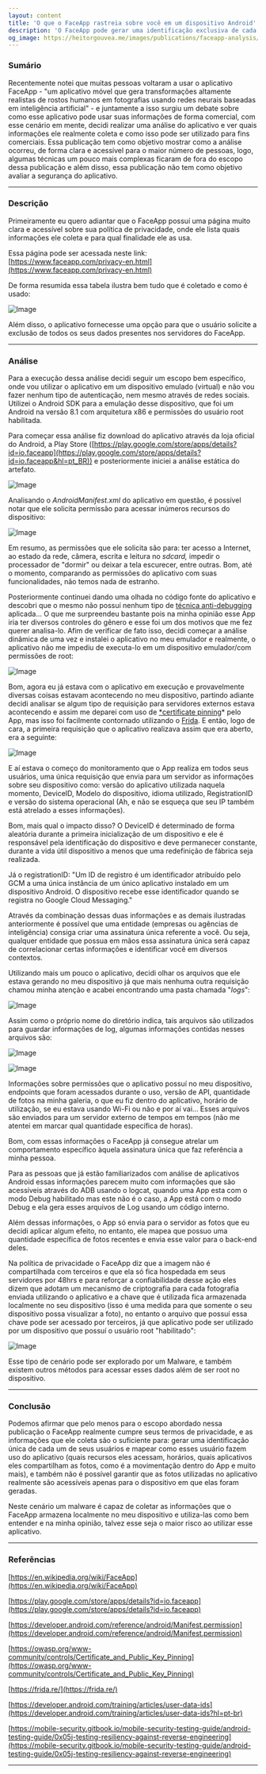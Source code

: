 ```yaml
---
layout: content
title: 'O que o FaceApp rastreia sobre você em um dispositivo Android'
description: 'O FaceApp pode gerar uma identificação exclusiva de cada um de seus usuários e mapear como esses usuários usam o aplicativo (quais recursos acessam, horários, quais aplicativos compartilham as fotos, como se movem no aplicativo e muito mais), e também não é possível garantir que as fotos usadas no aplicativo sejam realmente acessíveis apenas ao dispositivo em que foram geradas'
og_image: https://heitorgouvea.me/images/publications/faceapp-analysis/table-faceapp-privacy.png
---
```


### Sumário

Recentemente notei que muitas pessoas voltaram a usar o aplicativo FaceApp - "um aplicativo móvel que gera transformações altamente realistas de rostos humanos em fotografias usando redes neurais baseadas em inteligência artificial" -  e juntamente a isso surgiu um debate sobre como esse aplicativo pode usar suas informações de forma comercial, com esse cenário em mente, decidi realizar uma análise do aplicativo e ver quais informações ele realmente coleta e como isso pode ser utilizado para fins comerciais. Essa publicação tem como objetivo mostrar como a análise ocorreu, de forma clara e acessível para o maior número de pessoas, logo, algumas técnicas um pouco mais complexas ficaram de fora do escopo dessa publicação e além disso, essa publicação não tem como objetivo avaliar a segurança do aplicativo.

---

### Descrição

Primeiramente eu quero adiantar que o FaceApp possuí uma página muito clara e acessível sobre sua política de privacidade, onde ele lista quais informações ele coleta e para qual finalidade ele as usa.

Essa página pode ser acessada neste link: [https://www.faceapp.com/privacy-en.html](https://www.faceapp.com/privacy-en.html)

De forma resumida essa tabela ilustra bem tudo que é coletado e como é usado:

![Image](/images/publications/faceapp-analysis/table-faceapp-privacy.png)

Além disso, o aplicativo fornecesse uma opção para que o usuário solicite a exclusão de todos os seus dados presentes nos servidores do FaceApp.

---

### Análise

Para a execução dessa análise decidi seguir um escopo bem específico, onde vou utilizar o aplicativo em um dispositivo emulado (virtual) e não vou fazer nenhum tipo de autenticação, nem mesmo através de redes sociais. Utilizei o Android SDK para a emulação desse dispositivo, que foi um Android na versão 8.1 com arquitetura x86 e permissões do usuário root habilitada. 

Para começar essa análise fiz download do aplicativo através da loja oficial do Android, a Play Store ([https://play.google.com/store/apps/details?id=io.faceapp](https://play.google.com/store/apps/details?id=io.faceapp&hl=pt_BR)) e posteriormente iniciei a análise estática do artefato. 

![Image](/images/publications/faceapp-analysis/check-md5-faceapp.png)

Analisando o *AndroidManifest.xml* do aplicativo em questão, é possível notar que ele solicita permissão para acessar inúmeros recursos do dispositivo:

![Image](/images/publications/faceapp-analysis/androidmanifest.png)

Em resumo, as permissões que ele solicita são para: ter acesso a Internet, ao estado da rede, câmera, escrita e leitura no *sdcard,* impedir o processador de "dormir" ou deixar a tela escurecer, entre outras. Bom, até o momento, comparando as permissões do aplicativo com suas funcionalidades, não temos nada de estranho.

Posteriormente continuei dando uma olhada no código fonte do aplicativo e descobri que o mesmo não possuí nenhum tipo de [técnica anti-debugging](https://mobile-security.gitbook.io/mobile-security-testing-guide/android-testing-guide/0x05j-testing-resiliency-against-reverse-engineering) aplicada... O que me surpreendeu bastante pois na minha opinião esse App iria ter diversos controles do gênero e esse foi um dos motivos que me fez querer analisa-lo. Afim de verificar de fato isso, decidi começar a análise dinâmica de uma vez e instalei o aplicativo no meu emulador e realmente, o aplicativo não me impediu de executa-lo em um dispositivo emulador/com permissões de root:

![Image](/images/publications/faceapp-analysis/first-app-open.png)

Bom, agora eu já estava com o aplicativo em execução e provavelmente diversas coisas estavam acontecendo no meu dispositivo, partindo  adiante decidi analisar se algum tipo de requisição para servidores externos estava acontecendo e assim me deparei com  uso de [*certificate pinning](https://owasp.org/www-community/controls/Certificate_and_Public_Key_Pinning)* pelo App, mas isso foi facilmente contornado utilizando o [Frida](https://frida.re/). E então, logo de cara, a primeira requisição que o aplicativo realizava assim que era aberto, era a seguinte:

![Image](/images/publications/faceapp-analysis/request-sending-device-datas.png)

E aí estava o começo do monitoramento que o App realiza em todos seus usuários, uma única requisição que envia para um servidor as informações sobre seu dispositivo como:  versão do aplicativo utilizada naquela momento, DeviceID, Modelo do dispositivo, idioma utilizado, RegistrationID e versão do sistema operacional (Ah, e não se esqueça que seu IP também está atrelado a esses informações).

Bom, mais qual o impacto disso? O DeviceID é determinado de forma aleatória durante a primeira inicialização de um dispositivo e ele é responsável pela identificação do dispositivo e deve permanecer constante, durante a vida útil dispositivo a menos que uma redefinição de fábrica seja realizada.

Já o registrationID:  "Um ID de registro é um identificador atribuído pelo GCM a uma única instância de um único aplicativo instalado em um dispositivo Android. O dispositivo recebe esse identificador quando se registra no Google Cloud Messaging."

Através da combinação dessas duas informações e as demais ilustradas anteriormente é possível que uma  entidade (empresas ou agências de inteligência) consiga criar uma assinatura única referente a você. Ou seja, qualquer entidade que possua em mãos essa assinatura única será capaz de correlacionar certas informações e identificar você em diversos contextos.

Utilizando mais um pouco o aplicativo, decidi olhar os arquivos que ele estava gerando no meu dispositivo já que mais nenhuma outra requisição chamou minha atenção e acabei encontrando uma pasta chamada "*logs*":

![Image](/images/publications/faceapp-analysis/logs-android.png)

Assim como o próprio nome do diretório indica, tais arquivos são utilizados para guardar informações de log, algumas informações contidas nesses arquivos são:

![Image](/images/publications/faceapp-analysis/first-log.png)

![Image](/images/publications/faceapp-analysis/second-log.png)

Informações sobre permissões que o aplicativo possuí no meu dispositivo, endpoints que foram acessados durante o uso, versão de API, quantidade de fotos na minha galeria, o que eu fiz dentro do aplicativo, horário de utilização, se eu estava usando Wi-Fi ou não e por aí vai... Esses arquivos são enviados para um servidor externo de tempos em tempos (não me atentei em marcar qual quantidade específica de horas). 

Bom, com essas informações o FaceApp já consegue atrelar um comportamento específico àquela assinatura única que faz referência a minha pessoa.

Para as pessoas que já estão familiarizados com análise de aplicativos Android essas informações parecem muito com informações que são acessíveis através do ADB usando o logcat, quando uma App esta com o modo Debug habilitado mas este não é o caso, a App está com o modo Debug e ela gera esses arquivos de Log usando um código interno.

Além dessas informações, o App só envia para o servidor as fotos que eu decidi aplicar algum efeito, no entanto, ele mapea que possuo uma quantidade específica de fotos recentes e envia esse valor para o back-end deles. 

Na política de privacidade o FaceApp diz que a imagem não é compartilhada com terceiros e que ela só fica hospedada em seus servidores por 48hrs e para reforçar a confiabilidade desse ação eles dizem que adotam um mecanismo de criptografia para cada fotografia enviada utilizando o aplicativo e a chave que é utilizada fica armazenada localmente no seu dispositivo (isso é uma medida para que somente o seu dispositivo possa visualizar a foto), no entanto o arquivo que possuí essa chave pode ser acessado por terceiros, já que aplicativo pode ser utilizado por um dispositivo que possuí o usuário root "habilitado":

![Image](/images/publications/faceapp-analysis/photo-key.png)

Esse tipo de cenário pode ser explorado por um Malware, e também existem outros métodos para acessar esses dados além de ser root no dispositivo.

---

### Conclusão

Podemos afirmar que pelo menos para o escopo abordado nessa publicação o FaceApp realmente cumpre seus termos de privacidade, e as informações que ele coleta são o suficiente para: gerar uma identificação única de cada um de seus usuários e mapear como esses usuário fazem uso do aplicativo (quais recursos eles acessam, horários, quais aplicativos eles compartilham as fotos, como é a movimentação dentro do App e muito mais), e também não é possível garantir que as fotos utilizadas no aplicativo realmente são acessíveis apenas para o dispositivo em que elas foram geradas. 

Neste cenário um malware é capaz de coletar as informações que o FaceApp armazena localmente no meu dispositivo e utiliza-las como bem entender e na minha opinião, talvez esse seja o maior risco ao utilizar esse aplicativo.

---

### Referências

[https://en.wikipedia.org/wiki/FaceApp](https://en.wikipedia.org/wiki/FaceApp)

[https://play.google.com/store/apps/details?id=io.faceapp](https://play.google.com/store/apps/details?id=io.faceapp)

[https://developer.android.com/reference/android/Manifest.permission](https://developer.android.com/reference/android/Manifest.permission)

[https://owasp.org/www-community/controls/Certificate_and_Public_Key_Pinning](https://owasp.org/www-community/controls/Certificate_and_Public_Key_Pinning)

[https://frida.re/](https://frida.re/)

[https://developer.android.com/training/articles/user-data-ids](https://developer.android.com/training/articles/user-data-ids?hl=pt-br)

[https://mobile-security.gitbook.io/mobile-security-testing-guide/android-testing-guide/0x05j-testing-resiliency-against-reverse-engineering](https://mobile-security.gitbook.io/mobile-security-testing-guide/android-testing-guide/0x05j-testing-resiliency-against-reverse-engineering)

---